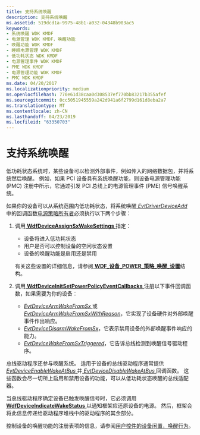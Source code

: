 ```yaml
---
title: 支持系统唤醒
description: 支持系统唤醒
ms.assetid: 519dcd1a-9975-48b1-a032-04348b903ac5
keywords:
- 系统唤醒 WDK KMDF
- 电源管理 WDK KMDF，唤醒功能
- 唤醒功能 WDK KMDF
- 睡眠电源管理 WDK KMDF
- 低功耗状态 WDK KMDF
- 电源管理事件 WDK KMDF
- PME WDK KMDF
- 电源管理功能 WDK KMDF
- PMC WDK KMDF
ms.date: 04/20/2017
ms.localizationpriority: medium
ms.openlocfilehash: 770e61d38caa0d308537ef770bb83217b355afef
ms.sourcegitcommit: 0cc5051945559a242d941a6f2799d161d8eba2a7
ms.translationtype: MT
ms.contentlocale: zh-CN
ms.lasthandoff: 04/23/2019
ms.locfileid: "63350703"
---
```

# <a name="supporting-system-wake-up"></a>支持系统唤醒


低功耗状态系统时，某些设备可以检测外部事件，例如传入的网络数据包，并将系统然后唤醒。 例如，如果 PCI 设备具有系统唤醒功能，则设备电源管理功能 (PMC) 注册中所示，它通过引发 PCI 总线上的电源管理事件 (PME) 信号唤醒系统。

如果你的设备可以从系统范围内低功耗状态，将系统唤醒[ *EvtDriverDeviceAdd* ](https://msdn.microsoft.com/library/windows/hardware/ff541693)中的回调函数[电源策略所有者](power-policy-ownership.md)必须执行以下两个步骤：

1.  调用[ **WdfDeviceAssignSxWakeSettings** ](https://msdn.microsoft.com/library/windows/hardware/ff545909)指定：

    -   设备将进入低功耗状态
    -   用户是否可以控制设备的空闲状态设置
    -   设备的唤醒功能是启用还是禁用

    有关这些设置的详细信息，请参阅[ **WDF\_设备\_POWER\_策略\_唤醒\_设置**](https://msdn.microsoft.com/library/windows/hardware/ff551277)结构。

2.  调用[ **WdfDeviceInitSetPowerPolicyEventCallbacks** ](https://msdn.microsoft.com/library/windows/hardware/ff546774)注册以下事件回调函数，如果需要为你的设备：
    -   [*EvtDeviceArmWakeFromSx* ](https://msdn.microsoft.com/library/windows/hardware/ff540844)或[ *EvtDeviceArmWakeFromSxWithReason*](https://msdn.microsoft.com/library/windows/hardware/ff540846)，它实现了设备硬件对外部唤醒事件作出响应。
    -   [*EvtDeviceDisarmWakeFromSx*](https://msdn.microsoft.com/library/windows/hardware/ff540862)，它表示禁用设备的外部唤醒事件响应的能力。
    -   [*EvtDeviceWakeFromSxTriggered*](https://msdn.microsoft.com/library/windows/hardware/ff540923)，它告诉总线检测到唤醒信号驱动程序。

总线驱动程序还参与唤醒系统。 适用于设备的总线驱动程序通常提供[ *EvtDeviceEnableWakeAtBus* ](https://msdn.microsoft.com/library/windows/hardware/ff540866)并[ *EvtDeviceDisableWakeAtBus* ](https://msdn.microsoft.com/library/windows/hardware/ff540858)回调函数。 这些函数会尽一切所上启用和禁用设备的功能，可以从低功耗状态唤醒的总线适配器。

当总线驱动程序确定设备已触发唤醒信号时，它必须调用[ **WdfDeviceIndicateWakeStatus** ](https://msdn.microsoft.com/library/windows/hardware/ff546025)以通知框架应还原设备的电源。 然后，框架会将此信息传递给驱动程序堆栈中的驱动程序的其余部分。

控制设备的唤醒功能的注册表项的信息，请参阅[用户控件的设备闲置，唤醒行为](user-control-of-device-idle-and-wake-behavior.md)。

 

 






